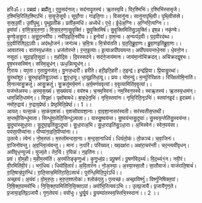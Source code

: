 

  
हरिःॐ।। प्रब्रह्म॑। ब्रह्मै॑तु। ए॒तु॒सद॑नात्। सद॑नादृ॒तस्य॑। ऋ॒तस्य॒वि। विर॒श्मिभिः॑। र॒श्मिभि॑स्ससृजे। र॒श्मिभि॒रिति॑र॒श्मिऽभिः॑। स॒सृ॒जे॒सूर्यः॑। सूर्यो॒गाः। गाइति॒गाः।। विसानु॑ना। सानु॑नापृथि॒वी। पृ॒थि॒वीस॑स्रे। स॒स्र॒उ॒र्वी। उ॒र्वीपृ॒थु। पृ॒थुप्रती॑कं। प्रती॑क॒मधि॑। अध्येधे॑। ए॒धे॒। ई॒धे॒अ॒ग्निः। अ॒ग्निरि॒त्यग्निः।।  
इ॒मांवां॑। वां॒मि॒त्रा॒व॒रु॒णा॒। मि॒त्रा॒व॒रु॒णा॒सु॒वृ॒क्तिं। सु॒वृ॒क्तिमिषं॑। सु॒वृ॒क्तिमिति॑सु॒ऽवृ॒क्तिं। इष॒न्न। नकृ॑ण्वे। कृ॒ण्वे॒अ॒सु॒रा। अ॒सु॒रा॒नवी॑यः। नवी॑य॒इति॒नवी॑यः।। इ॒नोवां॑। वा॒म॒न्यः। अ॒न्यःप॑द॒वीः। प॒द॒वीरद॑ब्धः। प॒द॒वीरिति॑प॒द॒ऽवीः। अद॑ब्धो॒जनं॑। जन॑ञ्च। च॒मि॒त्रः। मि॒त्रोय॑तति। य॒त॒ति॒ब्रु॒वा॒णः। ब्रु॒वा॒णइति॑ब्रु॒वा॒णः।।  
आवात॑स्य। वात॑स्य॒ध्रज॑तः। ध्रज॑तोरन्ते। र॒न्त॒इ॒त्याः। इ॒त्याअपी॑पययन्त। अपी॑पययन्तधे॒नवः॑। धे॒वनो॒न। नसूदाः॑। सूदा॒इति॒सूदाः॑।। म॒होदि॒वः। दि॒वस्सद॑ने। सद॑ने॒जाय॑मानः। जाय॑मा॒नोचि॑क्रदत्। अचि॑क्रदद्वृष॒भः। वृ॒ष॒भस्सस्मि॑न्। सस्मि॒न्नूध॑न्। ऊध॒न्नित्यूध॑न्।।  
गि॒रायः। यए॒ता। ए॒तायु॒नज॑त्। यु॒नज॒ध्दरी॑। हरी॑ते। हरी॒इति॒हरी॑। त॒इन्द्र॑। इन्द्र॑प्रि॒या। प्रि॒यासु॒रथा॑। सु॒रथा॑शूर। सु॒रथा॒इति॑सु॒ऽरथाः॑। शू॒र॒धा॒यू। धा॒यूइति॑धा॒यू।। प्रयः। योम॒न्युं। म॒न्युंरिरि॑क्षतः। रिरि॑क्षतोमि॒नाति॑। मि॒नात्यासु॒क्रतुं॑। आसु॒क्रतुं॑। सु॒क्रतु॑मर्य॒मणं॑। अ॒र्य॒मणं॑ववृत्यां। व॒वृ॒त्यामिति॑व॒वृ॒त्यां।।  
यज॑न्तेअस्य। अ॒स्य॒स॒ख्यं। स॒ख्यंवयः॑। वय॑श्च। च॒नम॒स्विनः॑। नम॒स्विन॒स्स्वे। स्वऋ॒तस्य॑। ऋ॒तस्य॒धाम॑न्। धाम॒न्निति॒धाम॑न्।। विपृक्षः॑। पृक्षो॑बाबधे। बा॒ब॒धे॒नृभिः॑। नृभि॒स्तवा॑नः। नृभि॒रिति॒नृऽभिः॑। स्तवा॑नइ॒दं। इ॒दन्नमः॑। नमो॑रु॒द्राय॑। रु॒द्राय॒प्रेष्ठं॑। प्रेष्ठ॒मिति॒प्रेष्ठं॑।। 1 ।।  
आयत्। यत्सा॒कं। सा॒कंय॒शसः॑। य॒शसो॑वावशा॒नाः। वा॒व॒शा॒नासर॑स्वती। सर॑स्वतीस॒प्तथी॑। स॒प्तथी॒सिन्धु॑माता। सिन्धु॑मा॒तेति॒सिन्धु॑ऽमाता।। यास्सु॒ष्वय॑न्त। सु॒ष्वय॑न्तसु॒दुघाः॑। सु॒स्वय॒न्तेति॑सु॒स्वय॑न्त। सु॒दुघा॑स्सुधा॒राः। सु॒दुघा॒इति॑सु॒ऽदुघाः॑। सु॒धा॒राअ॒भि। सु॒धा॒राइति॑सु॒ऽधा॒राः। अ॒भिस्वेन॑। स्वेन॒पय॑सा। पय॑सा॒पीप्या॑नाः। पीप्या॑ना॒इति॒पीप्या॑नाः।।  
उ॒तत्ये। त्येनः॑। नो॒म॒रुतः॑। म॒रुतो॑मन्दसा॒नाः। म॒न्द॒सा॒नाधियं॑। धियं॑तो॒कं। तो॒कञ्च॑। च॒वा॒जिनः॑। वा॒जिनो॑वन्तु। अ॒व॒न्त्वि॒त्य॑वन्तु।। मानः॑। नः॒परि॑। परि॑ख्यत्। ख्य॒दक्ष॑रा। अक्ष॑रा॒चर॑न्ती। चर॒न्त्यवी॑वृधन्। अवी॑वृध॒न्युज्यं॑। युज्यं॒ते। तेर॒यिं। र॒यिन्नः॑। न॒इति॑नः।।  
प्रवः॑। वो॒म॒ही। म॒हीम॒रम॑तिं। अ॒रम॑तिङ्कृणुध्वं। कृ॒णु॒ध्वं॒प्र। प्रपू॒षणं॑। पू॒षणं॑विद॒थ्यं॑। वि॒द॒थ्यं॑१॒॑न। नवी॒रं। वी॒रमिति॑वी॒रं।। भगं॒धियः॑। धियो॑वि॒तारं॑। अ॒वि॒तारं॑नः। नो॒अ॒स्याः॒। अ॒स्या॒स्सा॒तौ। सा॒तौवाजं॑। वाजं॑राति॒षाचं॑। रा॒ति॒षाचं॒पुर॑न्धिं। रा॒ति॒साच॒मिति॑रा॒ति॒ऽसाचं॑। पुर॑न्धि॒मिति॒पुरं॑ऽधिं।।  
अच्छा॒यं। अ॒यंवः॑। वो॒म॒रु॒तः॒। म॒रु॒त॒श्श्लोकः॑। श्लोक॑एतु। ए॒त्वच्छ॑। अच्छा॒विष्णुं॑। विष्णुं॑निषिक्त॒पां। नि॒षि॒क्त॒पामवो॑भिः। नि॒सि॒क्त॒पामिति॑नि॒सि॒क्तऽपां। अवो॑भि॒रित्यवः॑ऽभिः।। उ॒तप्र॒जायै॑। प्र॒जायै॑गृण॒ते। प्र॒जाया॒इति॑प्र॒ऽजायै॑। गृ॒ण॒तेवयः॑। वयो॑धुः। धु॒र्यू॒यं। यू॒यम्पा॑तस्स्व॒स्तिभि॒स्स्दानः॑।। 2 ।।  
